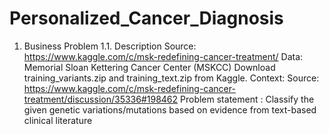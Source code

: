 # Personalized_Cancer_Diagnosis

1. Business Problem
1.1. Description
Source: https://www.kaggle.com/c/msk-redefining-cancer-treatment/
Data: Memorial Sloan Kettering Cancer Center (MSKCC)
Download training_variants.zip and training_text.zip from Kaggle.
Context:
Source: https://www.kaggle.com/c/msk-redefining-cancer-treatment/discussion/35336#198462
Problem statement :
Classify the given genetic variations/mutations based on evidence from text-based clinical literature
